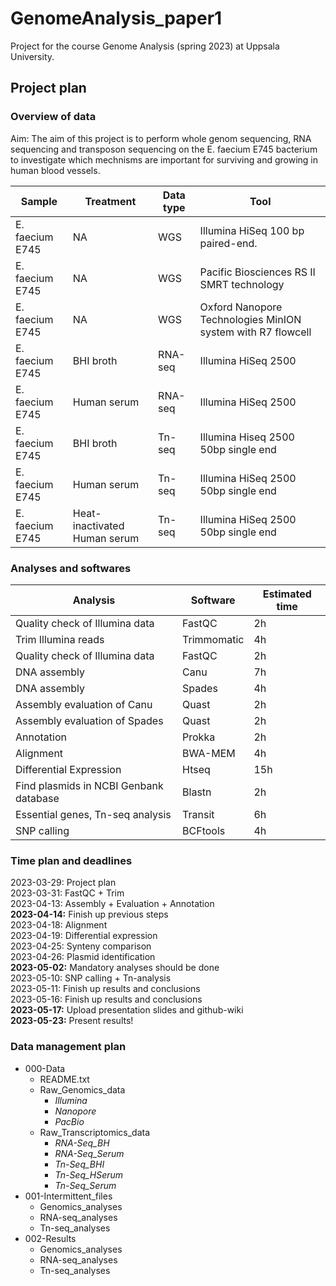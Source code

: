 # GenomeAnalysis_paper1
Project for the course Genome Analysis (spring 2023) at Uppsala University.

## Project plan 
### Overview of data
Aim: The aim of this project is to perform whole genom sequencing, RNA sequencing and transposon sequencing on the E. faecium E745 bacterium to investigate which mechnisms are important for surviving and growing in human blood vessels. 

| Sample  | Treatment  | Data type | Tool |
| ------------- | ------------- | ------------- | ------------- |
| E. faecium E745  | NA  | WGS  | Illumina HiSeq 100 bp paired-end. |
| E. faecium E745  | NA  | WGS  | Pacific Biosciences RS II SMRT technology  |
| E. faecium E745  | NA  | WGS  | Oxford Nanopore Technologies MinION system with R7 flowcell  |
| E. faecium E745  | BHI broth | RNA-seq  | Illumina HiSeq 2500  |
| E. faecium E745  | Human serum  | RNA-seq  | Illumina HiSeq 2500  |
| E. faecium E745  | BHI broth | Tn-seq  | Illumina Hiseq 2500 50bp single end  |
| E. faecium E745  | Human serum  | Tn-seq  | Illumina HiSeq 2500 50bp single end  |
| E. faecium E745  | Heat-inactivated Human serum  | Tn-seq  | Illumina HiSeq 2500 50bp single end  |

### Analyses and softwares
| Analysis  | Software  | Estimated time  |
| ------------- | ------------- | ------------- |
| Quality check of Illumina data  | FastQC  | 2h  |
| Trim Illumina reads  | Trimmomatic  | 4h  |
| Quality check of Illumina data  | FastQC  | 2h  |
| DNA assembly  | Canu  | 7h  |
| DNA assembly  | Spades  | 4h  |
| Assembly evaluation of Canu  | Quast  | 2h  |
| Assembly evaluation of Spades  | Quast  | 2h  |
| Annotation  | Prokka  | 2h  |
| Alignment  | BWA-MEM  | 4h  |
| Differential Expression  | Htseq  | 15h  |
| Find plasmids in NCBI Genbank database | Blastn | 2h |
| Essential genes, Tn-seq analysis | Transit | 6h |
| SNP calling | BCFtools | 4h |

### Time plan and deadlines 
2023-03-29: Project plan <br />
2023-03-31: FastQC + Trim <br />
2023-04-13: Assembly + Evaluation + Annotation <br />
**2023-04-14:** Finish up previous steps <br />
2023-04-18: Alignment <br />
2023-04-19: Differential expression <br />
2023-04-25: Synteny comparison <br />
2023-04-26: Plasmid identification <br />
**2023-05-02:** Mandatory analyses should be done <br />
2023-05-10: SNP calling + Tn-analysis <br />
2023-05-11: Finish up results and conclusions <br />
2023-05-16: Finish up results and conclusions <br />
**2023-05-17:** Upload presentation slides and github-wiki <br />
**2023-05-23:** Present results! <br />

### Data management plan
- 000-Data
     - README.txt
     - Raw_Genomics_data
       - *Illumina*
       - *Nanopore*
       - *PacBio* 
     - Raw_Transcriptomics_data
       - *RNA-Seq_BH*
       - *RNA-Seq_Serum*
       - *Tn-Seq_BHI*
       - *Tn-Seq_HSerum*
       - *Tn-Seq_Serum*
- 001-Intermittent_files
     - Genomics_analyses
     - RNA-seq_analyses
     - Tn-seq_analyses
- 002-Results
     - Genomics_analyses
     - RNA-seq_analyses
     - Tn-seq_analyses
